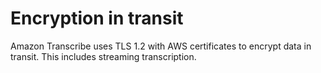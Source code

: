 # Encryption in transit<a name="encryption-in-transit"></a>

Amazon Transcribe uses TLS 1\.2 with AWS certificates to encrypt data in transit\. This includes streaming transcription\.